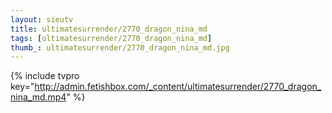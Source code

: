 ```yaml
--- 
layout: sieutv
title: ultimatesurrender/2770_dragon_nina_md
tags: [ultimatesurrender/2770_dragon_nina_md]
thumb_: ultimatesurrender/2770_dragon_nina_md.jpg
---
```

{% include tvpro key="http://admin.fetishbox.com/_content/ultimatesurrender/2770_dragon_nina_md.mp4" %} 
